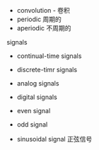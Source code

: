 - convolution - 卷积
- periodic 周期的
- aperiodic 不周期的

signals
- continual-time signals
- discrete-timr signals
- analog signals
- digital signals
- even signal
- odd signal

- sinusoidal signal 正弦信号
